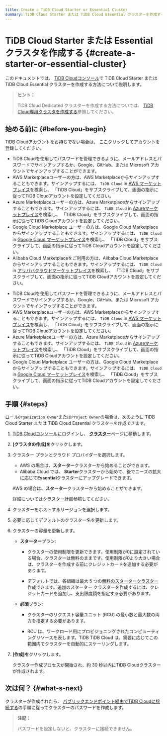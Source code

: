 ```yaml
---
title: Create a TiDB Cloud Starter or Essential Cluster
summary: TiDB Cloud Starter または TiDB Cloud Essential クラスターを作成する方法を学びます。
---
```


# TiDB Cloud Starter または Essential クラスタを作成する {#create-a-starter-or-essential-cluster}

このドキュメントでは、 [TiDB Cloudコンソール](https://tidbcloud.com/)で TiDB Cloud Starter または TiDB Cloud Essential クラスターを作成する方法について説明します。

> **ヒント：**
>
> TiDB Cloud Dedicated クラスターを作成する方法については、 [TiDB Cloud専用クラスタを作成する](/tidb-cloud/create-tidb-cluster.md)参照してください。

## 始める前に {#before-you-begin}

TiDB Cloudアカウントをお持ちでない場合は、 [ここ](https://tidbcloud.com/signup)クリックしてアカウントを登録してください。

<CustomContent language="en,zh">

-   TiDB Cloudを使用してパスワードを管理できるように、メールアドレスとパスワードでサインアップするか、Google、GitHub、または Microsoft アカウントでサインアップすることができます。
-   AWS Marketplaceユーザーの方は、AWS Marketplaceからサインアップすることもできます。サインアップするには、 `TiDB Cloud` in [AWS マーケットプレイス](https://aws.amazon.com/marketplace)を検索し、 「TiDB Cloud」をサブスクライブして、画面の指示に従ってTiDB Cloudアカウントを設定してください。
-   Azure Marketplaceユーザーの方は、Azure Marketplaceからサインアップすることもできます。サインアップするには、 `TiDB Cloud` in [Azureマーケットプレイス](https://azuremarketplace.microsoft.com)を検索し、 「TiDB Cloud」をサブスクライブして、画面の指示に従ってTiDB Cloudアカウントを設定してください。
-   Google Cloud Marketplace ユーザーの方は、Google Cloud Marketplace からサインアップすることもできます。サインアップするには、 `TiDB Cloud` in [Google Cloud マーケットプレイス](https://console.cloud.google.com/marketplace)を検索し、 「TiDB Cloud」をサブスクライブして、画面の指示に従ってTiDB Cloudアカウントを設定してください。
-   Alibaba Cloud Marketplaceをご利用の方は、Alibaba Cloud Marketplaceからサインアップすることもできます。サインアップするには、 `TiDB Cloud` in [アリババクラウドマーケットプレイス](https://marketplace.alibabacloud.com/)を検索し、 「TiDB Cloud」をサブスクライブして、画面の指示に従ってTiDB Cloudアカウントを設定してください。

</CustomContent>

<CustomContent language="ja">

-   TiDB Cloudを使用してパスワードを管理できるように、メールアドレスとパスワードでサインアップするか、Google、GitHub、または Microsoft アカウントでサインアップすることができます。
-   AWS Marketplaceユーザーの方は、AWS Marketplaceからサインアップすることもできます。サインアップするには、 `TiDB Cloud` in [AWS マーケットプレイス](https://aws.amazon.com/marketplace)を検索し、 「TiDB Cloud」をサブスクライブして、画面の指示に従ってTiDB Cloudアカウントを設定してください。
-   Azure Marketplaceユーザーの方は、Azure Marketplaceからサインアップすることもできます。サインアップするには、 `TiDB Cloud` in [Azureマーケットプレイス](https://azuremarketplace.microsoft.com)を検索し、 「TiDB Cloud」をサブスクライブして、画面の指示に従ってTiDB Cloudアカウントを設定してください。
-   Google Cloud Marketplace ユーザーの方は、Google Cloud Marketplace からサインアップすることもできます。サインアップするには、 `TiDB Cloud` in [Google Cloud マーケットプレイス](https://console.cloud.google.com/marketplace)を検索し、 「TiDB Cloud」をサブスクライブして、画面の指示に従ってTiDB Cloudアカウントを設定してください。

</CustomContent>

## 手順 {#steps}

ロール`Organization Owner`または`Project Owner`の場合は、次のように TiDB Cloud Starter または TiDB Cloud Essential クラスターを作成できます。

1.  [TiDB Cloudコンソール](https://tidbcloud.com/)にログインし、 [**クラスター**](https://tidbcloud.com/project/clusters)ページに移動します。

2.  **[クラスタの作成]を**クリックします。

3.  クラスター プランとクラウド プロバイダーを選択します。

    <CustomContent language="en,zh">

    -   AWS の場合は、**スターター**クラスターから始めることができます。
    -   Alibaba Cloud では、 **Starter**クラスターから始めて、後でニーズの拡大に応じて**Essential**クラスターにアップグレードできます。

    </CustomContent>

    <CustomContent language="ja">

    AWS の場合は、**スターター**クラスターから始めることができます。

    </CustomContent>

    詳細については[クラスター計画](/tidb-cloud/select-cluster-tier.md)参照してください。

4.  クラスターをホストするリージョンを選択します。

5.  必要に応じてデフォルトのクラスター名を更新します。

6.  クラスターの容量を更新します。

    -   **スターター**プラン:

        -   クラスターの使用制限を更新できます。使用制限が0に設定されている場合、クラスターは無料のままです。使用制限が0より大きい場合は、クラスターを作成する前にクレジットカードを追加する必要があります。

        -   デフォルトでは、各組織は最大 5 つの[無料のスタータークラスター](/tidb-cloud/select-cluster-tier.md#tidb-cloud-serverless)作成できます。追加のスターター クラスターを作成するには、クレジットカードを追加し、支出限度額を指定する必要があります。

    -   **必須**プラン:

        -   クラスターのリクエスト容量ユニット (RCU) の最小数と最大数の両方を指定する必要があります。

        -   RCU は、ワークロード用にプロビジョニングされたコンピューティングリソースを表します。TiDB TiDB Cloud は、需要に応じてこの範囲内でクラスターを自動的にスケーリングします。

7.  **[作成]を**クリックします。

    クラスター作成プロセスが開始され、約 30 秒以内にTiDB Cloudクラスターが作成されます。

## 次は何？ {#what-s-next}

クラスターが作成されたら、 [パブリックエンドポイント経由でTiDB Cloudに接続する](/tidb-cloud/connect-via-standard-connection-serverless.md)の手順に従ってクラスターのパスワードを作成します。

> **注記：**
>
> パスワードを設定しないと、クラスターに接続できません。
